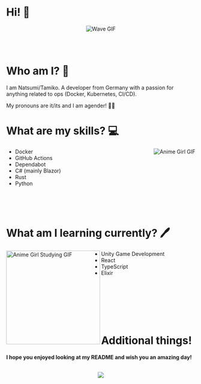 # Hi! 👋
<div align="center">
  <img src="https://i.imgur.com/UcGioIH.gif" alt="Wave GIF" />
</div>

<br /><br />

# Who am I? 💖
I am Natsumi/Tamiko. A developer from Germany with a passion for anything related to ops (Docker, Kubernetes, CI/CD).

My pronouns are it/its and I am agender! 🏳️‍🌈

# What are my skills? 💻
<img align="right" src="https://cdn40.picsart.com/174293536000202.gif?to=min&r=640" alt="Anime Girl GIF" />

- Docker
- GitHub Actions
- Dependabot
- C# (mainly Blazor)
- Rust
- Python

<br /><br /><br />

# What am I learning currently? 🖊️
<img height="250px" align="left" src="https://i.pinimg.com/originals/de/ed/d7/deedd73851f44c98c077e37504a53f2b.gif" alt="Anime Girl Studying GIF" />

- Unity Game Development
- React
- TypeScript
- Elixir

<br /><br /><br /><br /><br /><br />

# Additional things!
**I hope you enjoyed looking at my README and wish you an amazing day!**

<br />

<div align="center">
  <a>
  <img src="https://github-readme-stats-eight-theta.vercel.app/api?username=nullfact0r&show_icons=true&theme=slateorange&include_all_commits=true&title_color=faa627&icon_color=faa627&text_color=ffffff&bg_color=36393f00">
  </a>
</div>
